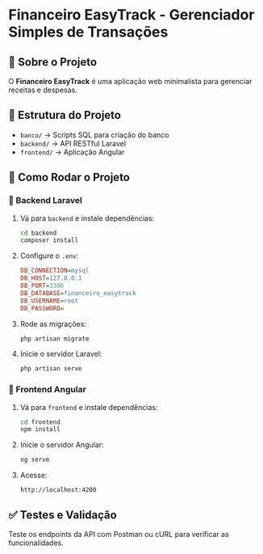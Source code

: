 # Financeiro EasyTrack - Gerenciador Simples de Transações

## 📌 Sobre o Projeto
O **Financeiro EasyTrack** é uma aplicação web minimalista para gerenciar receitas e despesas.

## 📂 Estrutura do Projeto
- `banco/` → Scripts SQL para criação do banco
- `backend/` → API RESTful Laravel
- `frontend/` → Aplicação Angular

## 🚀 Como Rodar o Projeto

### 📌 Backend Laravel
1. Vá para `backend` e instale dependências:
   ```bash
   cd backend
   composer install
   ```
2. Configure o `.env`:
   ```ini
   DB_CONNECTION=mysql
   DB_HOST=127.0.0.1
   DB_PORT=3306
   DB_DATABASE=financeiro_easytrack
   DB_USERNAME=root
   DB_PASSWORD=
   ```
3. Rode as migrações:
   ```bash
   php artisan migrate
   ```
4. Inicie o servidor Laravel:
   ```bash
   php artisan serve
   ```

### 📌 Frontend Angular
1. Vá para `frontend` e instale dependências:
   ```bash
   cd frontend
   npm install
   ```
2. Inicie o servidor Angular:
   ```bash
   ng serve
   ```
3. Acesse:
   ```
   http://localhost:4200
   ```

## ✅ Testes e Validação
Teste os endpoints da API com Postman ou cURL para verificar as funcionalidades.
